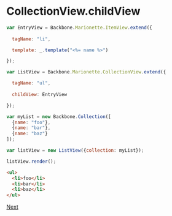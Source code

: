 # CollectionView.childView

```javascript
var EntryView = Backbone.Marionette.ItemView.extend({
  
  tagName: "li",

  template: _.template("<%= name %>")

});

var ListView = Backbone.Marionette.CollectionView.extend({

  tagName: "ul",
  
  childView: EntryView

});

var myList = new Backbone.Collection([
  {name: "foo"},
  {name: "bar"},
  {name: "baz"}
]);

var listView = new ListView({collection: myList});

listView.render();
```

```html
<ul>
  <li>foo</li>
  <li>bar</li>
  <li>baz</li>
</ul>
```

[Next](B%20emptyView.md)
